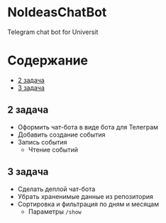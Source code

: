 # NoIdeasChatBot
Telegram chat bot for Universit

# Содержание
* [2 задача](#2_задача)
* [3 задача](#3_задача)

## 2 задача
* Оформить чат-бота в виде бота для Телеграм
* Добавить создание события
* Запись события 
  * Чтение событий

## 3 задача
* Сделать деплой чат-бота
* Убрать храненимые данные из репозитория
* Сортировка и фильтрация по дням и месяцам
  * Параметры `/show`

